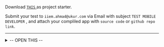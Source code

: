 Download [ `THIS` ](https://drive.google.com/file/d/1PfaXViODtQ7cbEuZ0yfFU9RxBBK7IyBj/view?usp=sharing) as project starter.

Submit your test to `iiem.ahmad@ukur.com` via Email with subject `TEST MOBILE DEVELOPER` , and attach your compliled app with `source code` or `github repo link`.

---

<details><summary>-- OPEN THIS --</summary>

```dart
method = 'GET';

baseUrl = 'https://c50f007f-bad3-4e64-982d-fce35e877b09.mock.pstmn.io';

path = 'users';

query parameters = {'page' : <int>PAGE_ID}; // PAGE_ID start from 0

// These endpoint rely on mockup APIs that are not always available.
// If this occurs, you are allowed to mock the data using the users_responses.json file. 
```

The tests is :
 
1. Create a page that displays a list of users from the request to the endpoint above and display it using the `LAZY LOAD` strategy.
2. Create a feature to `search for users` using `name`,  `company` name,  or `both` as parameters.
3. Create a feature to `filter users` using the `registered` (parameter) date range.
4. Create a feature to `filter users` using `isActive` and `gender` as parameters.
5. Make a page that displays information about `selected users` from the users list page. 

Use [ `bloc` or `cubit` ](https://pub.dev/packages/bloc) package as state manager.

Write your code cleanly and efficiently.

</details>
